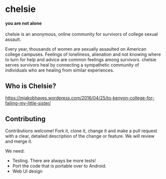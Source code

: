 # chelsie
#### you are not alone

chelsie is an anonymous, online community for survivors of college sexual assault.

Every year, thousands of women are sexually assaulted on American college campuses. Feelings of loneliness, alienation and not knowing where to turn for help and advice are common feelings among survivors. chelsie serves survivors heal by connecting a sympathetic community of individuals who are healing from similar experiences.

## Who is Chelsie?
https://mjakobhayes.wordpress.com/2016/04/25/to-kenyon-college-for-failing-my-little-sister/

## Contributing
Contributions welcome!
Fork it, clone it, change it and make a pull request with a clear, detailed description of the change or feature.
We will review and merge it.

We need:
* Testing. There are always be more tests!
* Port the code that is portable over to Android.
* Web UI design
